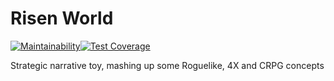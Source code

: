 # Risen World
[![Maintainability](https://api.codeclimate.com/v1/badges/6e0b6fd45d0ece79397b/maintainability)](https://codeclimate.com/github/grendel-consulting/risen-world/maintainability)[![Test Coverage](https://api.codeclimate.com/v1/badges/6e0b6fd45d0ece79397b/test_coverage)](https://codeclimate.com/github/grendel-consulting/risen-world/test_coverage)

Strategic narrative toy, mashing up some Roguelike, 4X and CRPG concepts
